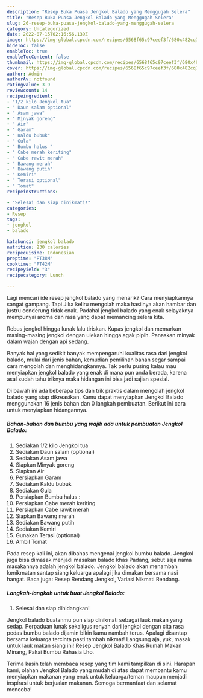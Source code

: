 ```yaml
---
description: "Resep Buka Puasa Jengkol Balado yang Menggugah Selera"
title: "Resep Buka Puasa Jengkol Balado yang Menggugah Selera"
slug: 26-resep-buka-puasa-jengkol-balado-yang-menggugah-selera
category: Uncategorized
date: 2022-07-15T02:16:56.139Z
image: https://img-global.cpcdn.com/recipes/6568f65c97ceef3f/680x482cq70/jengkol-balado-foto-resep-utama.jpg
hideToc: false
enableToc: true
enableTocContent: false
thumbnail: https://img-global.cpcdn.com/recipes/6568f65c97ceef3f/680x482cq70/jengkol-balado-foto-resep-utama.jpg
cover: https://img-global.cpcdn.com/recipes/6568f65c97ceef3f/680x482cq70/jengkol-balado-foto-resep-utama.jpg
author: Admin
authorAv: notfound
ratingvalue: 3.9
reviewcount: 14
recipeingredient:
- "1/2 kilo Jengkol tua"
- " Daun salam optional"
- " Asam jawa"
- " Minyak goreng"
- " Air"
- " Garam"
- " Kaldu bubuk"
- " Gula"
- " Bumbu halus "
- " Cabe merah keriting"
- " Cabe rawit merah"
- " Bawang merah"
- " Bawang putih"
- " Kemiri"
- " Terasi optional"
- " Tomat"
recipeinstructions:

- "Selesai dan siap dinikmati!"
categories:
- Resep
tags:
- jengkol
- balado

katakunci: jengkol balado 
nutrition: 230 calories
recipecuisine: Indonesian
preptime: "PT38M"
cooktime: "PT42M"
recipeyield: "3"
recipecategory: Lunch

---
```



Lagi mencari ide resep jengkol balado yang menarik? Cara menyiapkannya sangat gampang. Tapi Jika keliru mengolah maka hasilnya akan hambar dan justru cenderung tidak enak. Padahal jengkol balado yang enak selayaknya mempunyai aroma dan rasa yang dapat memancing selera kita.


Rebus jengkol hingga lunak lalu tiriskan. Kupas jengkol dan memarkan masing-masing jengkol dengan ulekan hingga agak pipih. Panaskan minyak dalam wajan dengan api sedang.

Banyak hal yang sedikit banyak mempengaruhi kualitas rasa dari jengkol balado, mulai dari jenis bahan, kemudian pemilihan bahan segar sampai cara mengolah dan menghidangkannya. Tak perlu pusing kalau mau menyiapkan jengkol balado yang enak di mana pun anda berada, karena asal sudah tahu triknya maka hidangan ini bisa jadi sajian spesial.


Di bawah ini ada beberapa tips dan trik praktis dalam mengolah jengkol balado yang siap dikreasikan. Kamu dapat menyiapkan Jengkol Balado menggunakan 16 jenis bahan dan 0 langkah pembuatan. Berikut ini cara untuk menyiapkan hidangannya.

<!--inarticleads1-->

##### Bahan-bahan dan bumbu yang wajib ada untuk pembuatan Jengkol Balado:

1. Sediakan 1/2 kilo Jengkol tua
1. Sediakan  Daun salam (optional)
1. Sediakan  Asam jawa
1. Siapkan  Minyak goreng
1. Siapkan  Air
1. Persiapkan  Garam
1. Sediakan  Kaldu bubuk
1. Sediakan  Gula
1. Persiapkan  Bumbu halus :
1. Persiapkan  Cabe merah keriting
1. Persiapkan  Cabe rawit merah
1. Siapkan  Bawang merah
1. Sediakan  Bawang putih
1. Sediakan  Kemiri
1. Gunakan  Terasi (optional)
1. Ambil  Tomat


Pada resep kali ini, akan dibahas mengenai jengkol bumbu balado. Jengkol juga bisa dimasak menjadi masakan balado khas Padang, sebut saja nama masakannya adalah jengkol balado. Jengkol balado akan menambah kenikmatan santap siang keluarga apalagi jika dimakan bersama nasi hangat. Baca juga: Resep Rendang Jengkol, Variasi Nikmati Rendang. 

<!--inarticleads2-->

##### Langkah-langkah untuk buat Jengkol Balado:


1. Selesai dan siap dihidangkan!

Jengkol balado buatanmu pun siap dinikmati sebagai lauk makan yang sedap. Perpaduan lunak sekaligus renyah dari jengkol dengan cita rasa pedas bumbu balado dijamin bikin kamu nambah terus. Apalagi disantap bersama keluarga tercinta pasti tambah nikmat! Langsung aja, yuk, masak untuk lauk makan siang ini! Resep Jengkol Balado Khas Rumah Makan Minang, Pakai Bumbu Rahasia Lho. 

Terima kasih telah membaca resep yang tim kami tampilkan di sini. Harapan kami, olahan Jengkol Balado yang mudah di atas dapat membantu kamu menyiapkan makanan yang enak untuk keluarga/teman maupun menjadi inspirasi untuk berjualan makanan. Semoga bermanfaat dan selamat mencoba!
